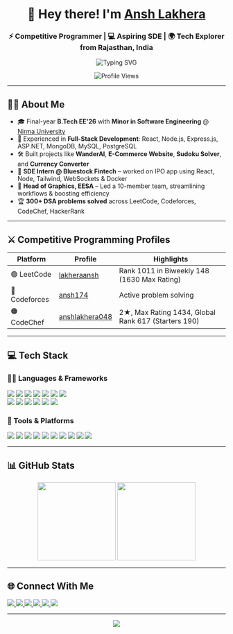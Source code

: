 <h1 align="center">🌟 Hey there! I'm <a href="https://www.linkedin.com/in/ansh-lakhera/" target="_blank">Ansh Lakhera</a></h1>
<h3 align="center">⚡ Competitive Programmer | 💻 Aspiring SDE | 🌍 Tech Explorer from Rajasthan, India</h3>

<p align="center">
  <img src="https://readme-typing-svg.demolab.com?font=Fira+Code&pause=1000&color=58A6FF&center=true&vCenter=true&width=550&lines=Always+learning+and+building+%F0%9F%9A%80;Backend+%26+Fullstack+Developer+in+progress...;DSA+%7C+CP+%7C+Scalable+Systems+Design" alt="Typing SVG" />
</p>

<p align="center">
  <img src="https://komarev.com/ghpvc/?username=anshlakhera048&style=for-the-badge&color=blue" alt="Profile Views" />
</p>

---

## 👨‍💼 About Me

- 🎓 Final-year **B.Tech EE'26** with **Minor in Software Engineering** @ [Nirma University](https://nirmauni.ac.in)  
- 🚀 Experienced in **Full-Stack Development**: React, Node.js, Express.js, ASP.NET, MongoDB, MySQL, PostgreSQL  
- 🛠️ Built projects like **WanderAI**, **E-Commerce Website**, **Sudoku Solver**, and **Currency Converter**  
- 💼 **SDE Intern @ Bluestock Fintech** – worked on IPO app using React, Node, Tailwind, WebSockets & Docker  
- 🎨 **Head of Graphics, EESA** – Led a 10-member team, streamlining workflows & boosting efficiency  
- 🏆 **300+ DSA problems solved** across LeetCode, Codeforces, CodeChef, HackerRank  

---

## ⚔️ Competitive Programming Profiles

| Platform   | Profile | Highlights |
|------------|---------|------------|
| 🟢 LeetCode | [lakheraansh](https://leetcode.com/u/lakheraansh/) | Rank 1011 in Biweekly 148 (1630 Max Rating) |
| 🔵 Codeforces | [ansh174](https://codeforces.com/profile/ansh174) | Active problem solving |
| 🟠 CodeChef | [anshlakhera048](https://www.codechef.com/users/anshlakhera048) | 2★, Max Rating 1434, Global Rank 617 (Starters 190) |

---

## 💻 Tech Stack

### 👨‍💻 Languages & Frameworks
<p align="left">
  <img src="https://img.shields.io/badge/C++-00599C?style=flat&logo=c%2B%2B&logoColor=white" />
  <img src="https://img.shields.io/badge/Python-3776AB?style=flat&logo=python&logoColor=white" />
  <img src="https://img.shields.io/badge/JavaScript-F7DF1E?style=flat&logo=javascript&logoColor=black" />
  <img src="https://img.shields.io/badge/TypeScript-3178C6?style=flat&logo=typescript&logoColor=white" />
  <img src="https://img.shields.io/badge/C%23-239120?style=flat&logo=c-sharp&logoColor=white" />
  <img src="https://img.shields.io/badge/Java-ED8B00?style=flat&logo=java&logoColor=white" />
  <img src="https://img.shields.io/badge/SQL-4479A1?style=flat&logo=mysql&logoColor=white" />
  <br/>
  <img src="https://img.shields.io/badge/HTML5-E34F26?style=flat&logo=html5&logoColor=white" />
  <img src="https://img.shields.io/badge/CSS3-1572B6?style=flat&logo=css3&logoColor=white" />
  <img src="https://img.shields.io/badge/React-20232A?style=flat&logo=react&logoColor=61DAFB" />
  <img src="https://img.shields.io/badge/Node.js-339933?style=flat&logo=node.js&logoColor=white" />
  <img src="https://img.shields.io/badge/Express.js-000000?style=flat&logo=express&logoColor=white" />
  <img src="https://img.shields.io/badge/ASP.NET-512BD4?style=flat&logo=dotnet&logoColor=white" />
</p>

### 🧰 Tools & Platforms
<p align="left">
  <img src="https://img.shields.io/badge/MongoDB-4EA94B?style=flat&logo=mongodb&logoColor=white" />
  <img src="https://img.shields.io/badge/MySQL-00758F?style=flat&logo=mysql&logoColor=white" />
  <img src="https://img.shields.io/badge/PostgreSQL-336791?style=flat&logo=postgresql&logoColor=white" />
  <img src="https://img.shields.io/badge/Docker-2496ED?style=flat&logo=docker&logoColor=white" />
  <img src="https://img.shields.io/badge/Firebase-FFCA28?style=flat&logo=firebase&logoColor=black" />
  <img src="https://img.shields.io/badge/Git-F05032?style=flat&logo=git&logoColor=white" />
  <img src="https://img.shields.io/badge/GitHub-181717?style=flat&logo=github&logoColor=white" />
  <img src="https://img.shields.io/badge/Postman-FF6C37?style=flat&logo=postman&logoColor=white" />
  <img src="https://img.shields.io/badge/Linux-FCC624?style=flat&logo=linux&logoColor=black" />
  <img src="https://img.shields.io/badge/Cisco%20Packet%20Tracer-1D478C?style=flat&logo=cisco&logoColor=white" />
</p>

---

## 📊 GitHub Stats

<p align="center">
  <img src="https://github-readme-stats.vercel.app/api?username=anshlakhera048&show_icons=true&theme=radical&hide_border=true" height="180px" />
  <img src="https://github-readme-stats.vercel.app/api/top-langs/?username=anshlakhera048&layout=compact&theme=radical&hide_border=true" height="180px" />
</p>

---

## 🌐 Connect With Me

<p align="left">
  <a href="https://www.linkedin.com/in/ansh-lakhera/">
    <img src="https://img.shields.io/badge/LinkedIn-0A66C2?style=for-the-badge&logo=linkedin&logoColor=white" />
  </a>
  <a href="mailto:anshlakhera048@gmail.com">
    <img src="https://img.shields.io/badge/Gmail-D14836?style=for-the-badge&logo=gmail&logoColor=white" />
  </a>
  <a href="https://leetcode.com/u/lakheraansh/">
    <img src="https://img.shields.io/badge/LeetCode-FFA116?style=for-the-badge&logo=leetcode&logoColor=black" />
  </a>
  <a href="https://codeforces.com/profile/ansh174">
    <img src="https://img.shields.io/badge/Codeforces-1F8ACB?style=for-the-badge&logo=codeforces&logoColor=white" />
  </a>
  <a href="https://www.codechef.com/users/anshlakhera048">
    <img src="https://img.shields.io/badge/CodeChef-5B4638?style=for-the-badge&logo=codechef&logoColor=white" />
  </a>
  <a href="https://github.com/anshlakhera048">
    <img src="https://img.shields.io/badge/GitHub-000000?style=for-the-badge&logo=github&logoColor=white" />
  </a>
</p>

---

<p align="center">
  <img src="https://quotes-github-readme.vercel.app/api?type=horizontal&theme=radical" />
</p>
